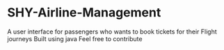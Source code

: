# SHY-Airline-Management
A user interface for passengers who wants to book tickets for their Flight journeys
Built using java
Feel free to contribute
